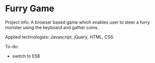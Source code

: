 # Furry Game

Project info: A browser based game which enables user to steer a furry monster using the keyboard and gather coins.

Applied technologies: Javascript, jQuery, HTML, CSS

To-do:
- switch to ES6
